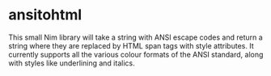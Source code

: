 ansitohtml
==========

This small Nim library will take a string with ANSI escape codes and return a
string where they are replaced by HTML span tags with style attributes. It
currently supports all the various colour formats of the ANSI standard, along
with styles like underlining and italics.
